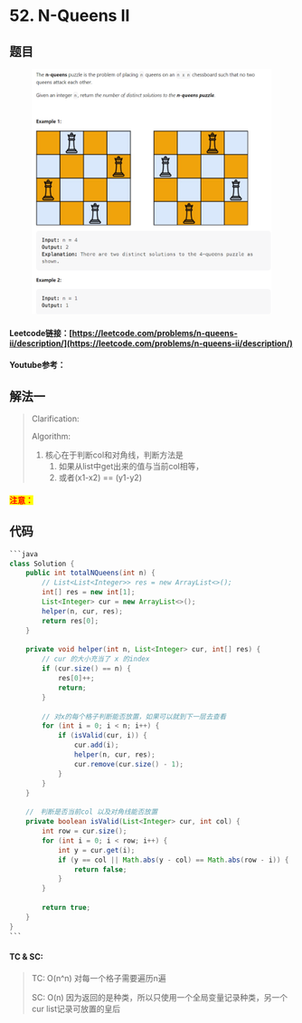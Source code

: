 # 52. N-Queens II

## 题目

<figure><img src="../../.gitbook/assets/image (3).png" alt=""><figcaption></figcaption></figure>

#### Leetcode链接：[https://leetcode.com/problems/n-queens-ii/description/](https://leetcode.com/problems/n-queens-ii/description/)

#### Youtube参考：

## 解法一

> Clarification:&#x20;
>
> Algorithm:&#x20;
>
> 1. 核心在于判断col和对角线，判断方法是
>    1. 如果从list中get出来的值与当前col相等，
>    2. 或者(x1-x2) == (y1-y2)

#### <mark style="color:red;">注意：</mark>

## 代码

````java
```java
class Solution {
    public int totalNQueens(int n) {
        // List<List<Integer>> res = new ArrayList<>();
        int[] res = new int[1];
        List<Integer> cur = new ArrayList<>();
        helper(n, cur, res);
        return res[0];
    }

    private void helper(int n, List<Integer> cur, int[] res) {
        // cur 的大小充当了 x 的index
        if (cur.size() == n) {
            res[0]++;
            return;
        }

        // 对x的每个格子判断能否放置，如果可以就到下一层去查看
        for (int i = 0; i < n; i++) {
            if (isValid(cur, i)) {
                cur.add(i);
                helper(n, cur, res);
                cur.remove(cur.size() - 1);
            }
        }
    }

    //　判断是否当前col 以及对角线能否放置
    private boolean isValid(List<Integer> cur, int col) {
        int row = cur.size();
        for (int i = 0; i < row; i++) {
            int y = cur.get(i);
            if (y == col || Math.abs(y - col) == Math.abs(row - i)) {
                return false;
            }
        }

        return true;
    }
}
```
````

#### TC & SC:&#x20;

> TC: O(n^n) 对每一个格子需要遍历n遍
>
> SC: O(n) 因为返回的是种类，所以只使用一个全局变量记录种类，另一个cur list记录可放置的皇后
